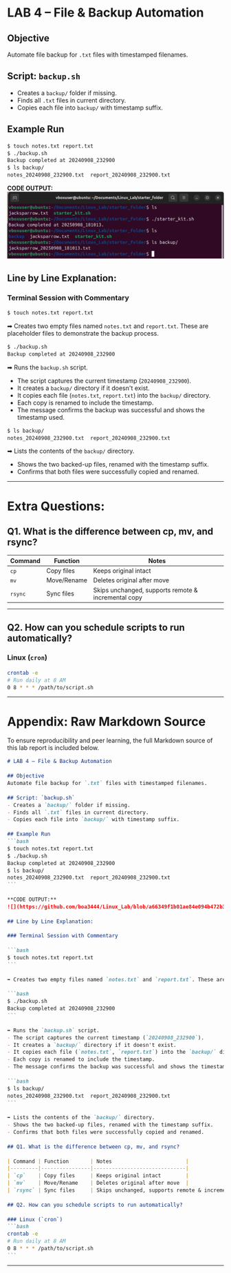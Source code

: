 # LAB 4 – File & Backup Automation

## Objective
Automate file backup for `.txt` files with timestamped filenames.

## Script: `backup.sh`
- Creates a `backup/` folder if missing.
- Finds all `.txt` files in current directory.
- Copies each file into `backup/` with timestamp suffix.

## Example Run
```bash
$ touch notes.txt report.txt
$ ./backup.sh
Backup completed at 20240908_232900
$ ls backup/
notes_20240908_232900.txt  report_20240908_232900.txt
```

**CODE OUTPUT:**  
![](https://github.com/boa3444/Linux_Lab/blob/a66349f1b01ae84e095b572b3cc732615f1060c0/images/starter.png)  

## Line by Line Explanation:

### Terminal Session with Commentary

```bash
$ touch notes.txt report.txt
```

➡ Creates two empty files named `notes.txt` and `report.txt`. These are placeholder files to demonstrate the backup process.

```bash
$ ./backup.sh
Backup completed at 20240908_232900
```

➡ Runs the `backup.sh` script.  
- The script captures the current timestamp (`20240908_232900`).  
- It creates a `backup/` directory if it doesn't exist.  
- It copies each file (`notes.txt`, `report.txt`) into the `backup/` directory.  
- Each copy is renamed to include the timestamp.  
- The message confirms the backup was successful and shows the timestamp used.

```bash
$ ls backup/
notes_20240908_232900.txt  report_20240908_232900.txt
```

➡ Lists the contents of the `backup/` directory.  
- Shows the two backed-up files, renamed with the timestamp suffix.  
- Confirms that both files were successfully copied and renamed.

---

# Extra Questions:

## Q1. What is the difference between cp, mv, and rsync?

| Command | Function       | Notes                        |
|---------|----------------|------------------------------|
| `cp`    | Copy files     | Keeps original intact        |
| `mv`    | Move/Rename    | Deletes original after move  |
| `rsync` | Sync files     | Skips unchanged, supports remote & incremental copy |

---

## Q2. How can you schedule scripts to run automatically?

### Linux (`cron`)
```bash
crontab -e
# Run daily at 8 AM
0 8 * * * /path/to/script.sh
```

---

# Appendix: Raw Markdown Source

To ensure reproducibility and peer learning, the full Markdown source of this lab report is included below.

````markdown
# LAB 4 – File & Backup Automation

## Objective
Automate file backup for `.txt` files with timestamped filenames.

## Script: `backup.sh`
- Creates a `backup/` folder if missing.
- Finds all `.txt` files in current directory.
- Copies each file into `backup/` with timestamp suffix.

## Example Run
```bash
$ touch notes.txt report.txt
$ ./backup.sh
Backup completed at 20240908_232900
$ ls backup/
notes_20240908_232900.txt  report_20240908_232900.txt
```

**CODE OUTPUT:**  
![](https://github.com/boa3444/Linux_Lab/blob/a66349f1b01ae84e094b472b3cc732614f1060c0/images/starter.png)

## Line by Line Explanation:

### Terminal Session with Commentary

```bash
$ touch notes.txt report.txt
```

➡ Creates two empty files named `notes.txt` and `report.txt`. These are placeholder files to demonstrate the backup process.

```bash
$ ./backup.sh
Backup completed at 20240908_232900
```

➡ Runs the `backup.sh` script.  
- The script captures the current timestamp (`20240908_232900`).  
- It creates a `backup/` directory if it doesn't exist.  
- It copies each file (`notes.txt`, `report.txt`) into the `backup/` directory.  
- Each copy is renamed to include the timestamp.  
- The message confirms the backup was successful and shows the timestamp used.

```bash
$ ls backup/
notes_20240908_232900.txt  report_20240908_232900.txt
```

➡ Lists the contents of the `backup/` directory.  
- Shows the two backed-up files, renamed with the timestamp suffix.  
- Confirms that both files were successfully copied and renamed.

## Q1. What is the difference between cp, mv, and rsync?

| Command | Function       | Notes                        |
|---------|----------------|------------------------------|
| `cp`    | Copy files     | Keeps original intact        |
| `mv`    | Move/Rename    | Deletes original after move  |
| `rsync` | Sync files     | Skips unchanged, supports remote & incremental copy |

## Q2. How can you schedule scripts to run automatically?

### Linux (`cron`)
```bash
crontab -e
# Run daily at 8 AM
0 8 * * * /path/to/script.sh
```
````

---

